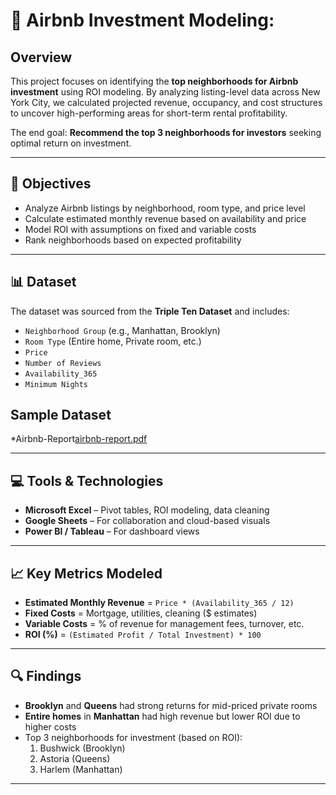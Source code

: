 #  🏡 Airbnb Investment Modeling:

## Overview
This project focuses on identifying the **top neighborhoods for Airbnb investment** using ROI modeling. By analyzing listing-level data across New York City, we calculated projected revenue, occupancy, and cost structures to uncover high-performing areas for short-term rental profitability.

The end goal: **Recommend the top 3 neighborhoods for investors** seeking optimal return on investment.

---

## 🎯 Objectives
- Analyze Airbnb listings by neighborhood, room type, and price level
- Calculate estimated monthly revenue based on availability and price
- Model ROI with assumptions on fixed and variable costs
- Rank neighborhoods based on expected profitability

---

## 📊 Dataset
The dataset was sourced from the **Triple Ten Dataset** and includes:
- `Neighborhood Group` (e.g., Manhattan, Brooklyn)
- `Room Type` (Entire home, Private room, etc.)
- `Price`
- `Number of Reviews`
- `Availability_365`
- `Minimum Nights`

## Sample Dataset
*Airbnb-Report[airbnb-report.pdf](https://github.com/user-attachments/files/20959621/airbnb-report.pdf)

---

## 💻 Tools & Technologies
- **Microsoft Excel** – Pivot tables, ROI modeling, data cleaning
- **Google Sheets** – For collaboration and cloud-based visuals
- **Power BI / Tableau** – For dashboard views

---

## 📈 Key Metrics Modeled
- **Estimated Monthly Revenue** = `Price * (Availability_365 / 12)`
- **Fixed Costs** = Mortgage, utilities, cleaning ($ estimates)
- **Variable Costs** = % of revenue for management fees, turnover, etc.
- **ROI (%)** = `(Estimated Profit / Total Investment) * 100`

---

## 🔍 Findings
- **Brooklyn** and **Queens** had strong returns for mid-priced private rooms
- **Entire homes** in **Manhattan** had high revenue but lower ROI due to higher costs
- Top 3 neighborhoods for investment (based on ROI):  
  1. Bushwick (Brooklyn)  
  2. Astoria (Queens)  
  3. Harlem (Manhattan)

---
